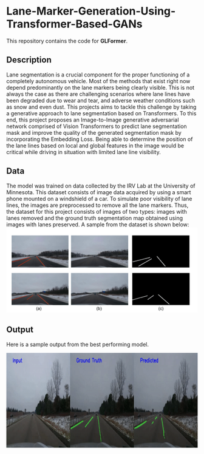 # Lane-Marker-Generation-Using-Transformer-Based-GANs
This repository contains the code for **GLFormer**. 

## Description
Lane segmentation is a crucial component for the proper functioning of a completely autonomous vehicle. Most of the methods that exist right now depend predominantly on the lane markers being clearly visible. This is not always the case as there are challenging scenarios where lane lines have been degraded due to wear and tear, and adverse weather conditions such as snow and even dust. This projects aims to tackle this challenge by taking a generative approach to lane segmentation based on Transformers. To this end, this project proposes an Image-to-Image generative adversarial network comprised of Vision Transformers to predict lane segmentation mask and improve the quality of the generated segmentation mask by incorporating the Embedding Loss. Being able to determine the position of the lane lines based on local and global features in the image would be critical while driving in situation with limited lane line visibility.

## Data
The model was trained on data collected by the IRV Lab at the University of Minnesota. This dataset consists of image data acquired by using a smart phone mounted on a windshield of a car. To simulate poor visibility of lane lines, the images are preprocessed to remove
all the lane markers. Thus, the dataset for this project consists of images of two types: images with lanes removed and the ground truth segmentation map obtained using images with lanes preserved. A sample from the dataset is shown below:
![Data](sample_output/dataset.png)

## Output
Here is a sample output from the best performing model.  
  
<img src="sample_output/output.gif" width="1000" height="250"/>
